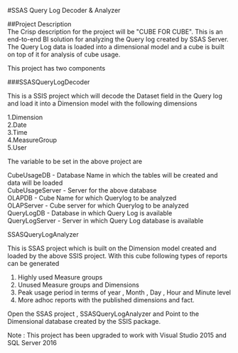 #SSAS Query Log Decoder & Analyzer  

##Project Description  
The Crisp description for the project will be "CUBE FOR CUBE". This is an end-to-end BI solution for analyzing the Query log created by SSAS Server. The Query Log data is loaded into a dimensional model and a cube is built on top of it for analysis of cube usage.

This project has two components 

###SSASQueryLogDecoder  

This is a SSIS project which will decode the Dataset field in the Query log and load it into a Dimension model with the following dimensions

1.Dimension  
2.Date  
3.Time  
4.MeasureGroup  
5.User  

The variable to be set in the above project are

CubeUsageDB	- Database Name in which the tables will be created and data will be loaded  
CubeUsageServer	- Server for the above database  
OLAPDB	- Cube Name for which Querylog to be analyzed   
OLAPServer	- Cube server for which Querylog to be analyzed  
QueryLogDB	- Database in which Query Log is available  
QueryLogServer	- Server in which Query Log database is available  


SSASQueryLogAnalyzer

This is SSAS project which is built on the Dimension model created and loaded by the above SSIS project. With this cube following types of reports can be generated

1. Highly used Measure groups
2. Unused Measure groups and Dimensions
3. Peak usage period in terms of year , Month , Day , Hour and Minute level
4. More adhoc reports with the published dimensions and fact.

Open the SSAS project , SSASQueryLogAnalyzer and Point to the Dimensional database created by the SSIS package.

Note : This project has been upgraded to work with Visual Studio 2015 and SQL Server 2016